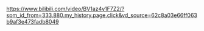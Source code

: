 https://www.bilibili.com/video/BV1az4y1F7Z2/?spm_id_from=333.880.my_history.page.click&vd_source=62c8a03e66ff063b9af3e473fadb8049

